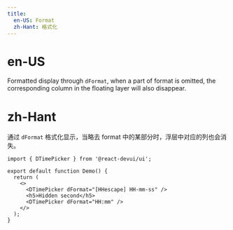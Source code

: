 ```yaml
---
title:
  en-US: Format
  zh-Hant: 格式化
---
```


# en-US

Formatted display through `dFormat`, when a part of format is omitted, the corresponding column in the floating layer will also disappear.

# zh-Hant

通过 `dFormat` 格式化显示，当略去 format 中的某部分时，浮层中对应的列也会消失。

```tsx
import { DTimePicker } from '@react-devui/ui';

export default function Demo() {
  return (
    <>
      <DTimePicker dFormat="[HHescape] HH-mm-ss" />
      <h5>Hidden second</h5>
      <DTimePicker dFormat="HH:mm" />
    </>
  );
}
```
